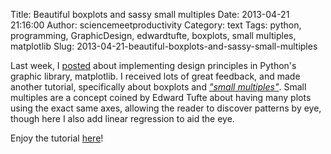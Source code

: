 Title: Beautiful boxplots and sassy small multiples
Date: 2013-04-21 21:16:00
Author: sciencemeetproductivity
Category: text
Tags: python, programming, GraphicDesign, edwardtufte, boxplots, small multiples, matplotlib
Slug: 2013-04-21-beautiful-boxplots-and-sassy-small-multiples

Last week, I [posted](http://blog.olgabotvinnik.com/post/47682463203/implementing-graphic-design-principles-in-pythons) about implementing design principles in Python's graphic library, matplotlib. I received lots of great feedback, and made another tutorial, specifically about boxplots and [_"small multiples"_](http://en.wikipedia.org/wiki/Small_multiple). Small multiples are a concept coined by Edward Tufte about having many plots using the exact same axes, allowing the reader to discover patterns by eye, though here I also add linear regression to aid the eye.

Enjoy the tutorial [here](http://nbviewer.ipython.org/5432378)!
